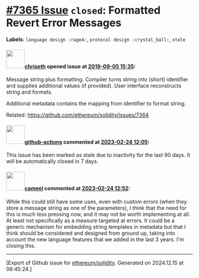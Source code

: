 # [\#7365 Issue](https://github.com/ethereum/solidity/issues/7365) `closed`: Formatted Revert Error Messages
**Labels**: `language design :rage4:`, `protocol design :crystal_ball:`, `stale`


#### <img src="https://avatars.githubusercontent.com/u/9073706?v=4" width="50">[chriseth](https://github.com/chriseth) opened issue at [2019-09-05 15:35](https://github.com/ethereum/solidity/issues/7365):

Message string plus formatting. Compiler turns string into (short) identifier and supplies additional values (if provided). User interface reconstructs string and formats.

Additional metadata contains the mapping from identifier to format string.

Related: https://github.com/ethereum/solidity/issues/7364

#### <img src="https://avatars.githubusercontent.com/in/15368?v=4" width="50">[github-actions](https://github.com/apps/github-actions) commented at [2023-02-24 12:05](https://github.com/ethereum/solidity/issues/7365#issuecomment-1443593213):

This issue has been marked as stale due to inactivity for the last 90 days.
It will be automatically closed in 7 days.

#### <img src="https://avatars.githubusercontent.com/u/137030?v=4" width="50">[cameel](https://github.com/cameel) commented at [2023-02-24 12:52](https://github.com/ethereum/solidity/issues/7365#issuecomment-1443643511):

While this could still have some uses, even with custom errors (when they store a message string as one of the parameters), I think that the need for this is much less pressing now, and it may not be worth implementing at all. At least not specifically as a measure targeted at errors. It could be a generic mechanism for embedding string templates in metadata but that I think should be considered and designed from ground up, taking into account the new language features that we added in the last 3 years. I'm closing this.


-------------------------------------------------------------------------------



[Export of Github issue for [ethereum/solidity](https://github.com/ethereum/solidity). Generated on 2024.12.15 at 06:45:24.]
